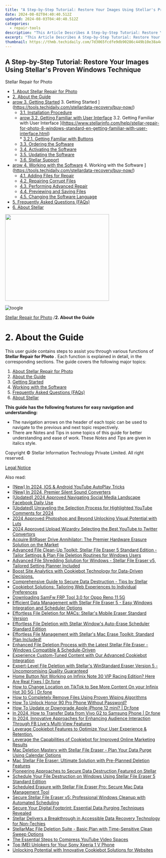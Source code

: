 ```yaml
---
title: "A Step-by-Step Tutorial: Restore Your Images Using Stellar's Proven Windows Technique"
date: 2024-08-02T04:40:40.512Z
updated: 2024-08-03T04:40:40.512Z
categories:
  - repair-tools
description: "This Article Describes A Step-by-Step Tutorial: Restore Your Images Using Stellar's Proven Windows Technique"
excerpt: "This Article Describes A Step-by-Step Tutorial: Restore Your Images Using Stellar's Proven Windows Technique"
thumbnail: https://thmb.techidaily.com/7d3065fcdfe9db90286c449b10e38a4d31d450abe5e96470a22889b0c2259f96.jpg
---
```


## A Step-by-Step Tutorial: Restore Your Images Using Stellar's Proven Windows Technique

Stellar Repair for Photo

* [1. About Stellar Repair for Photo](https://tools.techidaily.com/stellardata-recovery/buy-now/)
* [2. About the Guide](https://tools.techidaily.com/stellardata-recovery/buy-now/)
* [arow 3. Getting Started](https://www.stellarinfo.com/help/public/frontEnd/onlinehelp/images/arow.png) 3\. Getting Started ](https://tools.techidaily.com/stellardata-recovery/buy-now/)  
  * [3.1. Installation Procedure](https://tools.techidaily.com/stellardata-recovery/buy-now/)  
  * [arow 3.2. Getting Familiar with User Interface](https://www.stellarinfo.com/help/public/frontEnd/onlinehelp/images/arow.png) 3.2\. Getting Familiar with User Interface ](https://www.stellarinfo.com/help/stellar-repair-for-photo-8-windows-standard-en-getting-familiar-with-user-interface.html)  
         * [3.2.1. Getting Familiar with Buttons](https://tools.techidaily.com/stellardata-recovery/buy-now/)  
  * [3.3. Ordering the Software](https://tools.techidaily.com/stellardata-recovery/buy-now/)  
  * [3.4. Activating the Software](https://tools.techidaily.com/stellardata-recovery/buy-now/)  
  * [3.5. Updating the Software](https://tools.techidaily.com/stellardata-recovery/buy-now/)  
  * [3.6. Stellar Support](https://tools.techidaily.com/stellardata-recovery/buy-now/)
* [arow 4. Working with the Software](https://www.stellarinfo.com/help/public/frontEnd/onlinehelp/images/arow.png) 4\. Working with the Software ](https://tools.techidaily.com/stellardata-recovery/buy-now/)  
  * [4.1. Adding Files for Repair](https://tools.techidaily.com/stellardata-recovery/buy-now/)  
  * [4.2. Repairing Corrupt Files](https://tools.techidaily.com/stellardata-recovery/buy-now/)  
  * [4.3. Performing Advanced Repair](https://tools.techidaily.com/stellardata-recovery/buy-now/)  
  * [4.4. Previewing and Saving Files](https://tools.techidaily.com/stellardata-recovery/buy-now/)  
  * [4.5. Changing the Software Language](https://tools.techidaily.com/stellardata-recovery/buy-now/)
* [5. Frequently Asked Questions (FAQs)](https://www.stellarinfo.com/help/stellar-repair-for-photo-8-windows-standard-en-frequently-asked-questions-faqs-.html)
* [6. About Stellar](https://tools.techidaily.com/stellardata-recovery/buy-now/)

<!-- affiliate ads begin -->
<a href="https://getlyla.pxf.io/c/5597632/1455723/15391" target="_top" id="1455723"><img src="//a.impactradius-go.com/display-ad/15391-1455723" border="0" alt="" width="336" height="280"/></a><img height="0" width="0" src="https://imp.pxf.io/i/5597632/1455723/15391" style="position:absolute;visibility:hidden;" border="0" />
<!-- affiliate ads end -->
![toogle](https://www.stellarinfo.com/help/public/frontEnd/onlinehelp/images/toogle.png)

[Stellar Repair for Photo](https://tools.techidaily.com/stellardata-recovery/buy-now/) /**2\. About the Guide**

# **2\. About the Guide**

 This user guide contains steps to assist you through various functions of **Stellar Repair for Photo** . Each function is explained in detail, in the corresponding sections. The guide covers the following major topics:

1. [About Stellar Repair for Photo](https://tools.techidaily.com/stellardata-recovery/buy-now/)
2. [About the Guide](https://tools.techidaily.com/stellardata-recovery/buy-now/)
3. [Getting Started](https://tools.techidaily.com/stellardata-recovery/buy-now/)
4. [Working with the Software](https://tools.techidaily.com/stellardata-recovery/buy-now/)
5. [Frequently Asked Questions (FAQs)](https://www.stellarinfo.com/help/stellar-repair-for-photo-8-windows-standard-en-frequently-asked-questions-faqs-.html)
6. [About Stellar](https://tools.techidaily.com/stellardata-recovery/buy-now/)

 **This guide has the following features for easy navigation and understanding:**

* The navigation arrows on the header of each topic can be used to navigate to the previous and next topic respectively.
* There are Notes and Tips in some topics of this guide for better understanding and ease of work. These _Notes_ and _Tips_ are given in italics style.

 Copyright © Stellar Information Technology Private Limited. All right reserved.

[Legal Notice](https://tools.techidaily.com/stellardata-recovery/buy-now/)

<ins class="adsbygoogle"
     style="display:block"
     data-ad-format="autorelaxed"
     data-ad-client="ca-pub-7571918770474297"
     data-ad-slot="1223367746"></ins>



<ins class="adsbygoogle"
     style="display:block"
     data-ad-client="ca-pub-7571918770474297"
     data-ad-slot="8358498916"
     data-ad-format="auto"
     data-full-width-responsive="true"></ins>

<span class="atpl-alsoreadstyle">Also read:</span>
<div><ul>
<li><a href="https://youtube-tips.techidaily.com/n-2024-ios-and-android-youtube-autoplay-tricks/"><u>[New] In 2024, IOS & Android  YouTube AutoPlay Tricks</u></a></li>
<li><a href="https://vp-tips.techidaily.com/new-in-2024-premier-silent-sound-converters/"><u>[New] In 2024, Premier Silent Sound Converters</u></a></li>
<li><a href="https://facebook-clips.techidaily.com/updated-2024-approved-navigating-social-media-landscape-facebook-daily-use/"><u>[Updated] 2024 Approved  Navigating Social Media Landscape  Facebook Daily Use</u></a></li>
<li><a href="https://youtube-lab.techidaily.com/ed-unraveling-the-selection-process-for-highlighted-youtube-comments-for-2024/"><u>[Updated] Unraveling the Selection Process for Highlighted YouTube Comments for 2024</u></a></li>
<li><a href="https://extra-support.techidaily.com/2024-approved-photoshop-and-beyond-unlocking-visual-potential-with-luts/"><u>2024 Approved  Photoshop and Beyond  Unlocking Visual Potential with Luts</u></a></li>
<li><a href="https://vp-tips.techidaily.com/2024-approved-upload-wizardry-selecting-the-best-youtube-to-twitter-convertors/"><u>2024 Approved  Upload Wizardry  Selecting the Best YouTube to Twitter Convertors</u></a></li>
<li><a href="https://data-safeguard.techidaily.com/acquire-bitraser-drive-annihilator-the-premier-hardware-erasure-solution-on-the-market/"><u>Acquire BitRaser Drive Annihilator: The Premier Hardware Erasure Solution on the Market</u></a></li>
<li><a href="https://data-safeguard.techidaily.com/advanced-file-clean-up-toolkit-stellar-file-eraser-5-standard-edition-tailor-settings-and-plan-file-deletion-routines-for-windows-users/"><u>Advanced File Clean-Up Toolkit: Stellar File Eraser 5 Standard Edition - Tailor Settings & Plan File Deletion Routines for Windows Users</u></a></li>
<li><a href="https://data-safeguard.techidaily.com/advanced-file-shredding-solution-for-windows-stellar-file-eraser-v5-tailored-setting-planner-included/"><u>Advanced File Shredding Solution for Windows - Stellar File Eraser v5, Tailored Setting Planner Included</u></a></li>
<li><a href="https://data-safeguard.techidaily.com/1721202686059-boost-site-analytics-with-cookiebot-technology-for-data-driven-decisions/"><u>Boost Site Analytics with Cookiebot Technology for Data-Driven Decisions.</u></a></li>
<li><a href="https://data-safeguard.techidaily.com/comprehensive-guide-to-secure-data-destruction-tips-by-stellar/"><u>Comprehensive Guide to Secure Data Destruction - Tips by Stellar</u></a></li>
<li><a href="https://data-safeguard.techidaily.com/cookiebot-solutions-tailoring-web-experiences-to-individual-preferences/"><u>Cookiebot Solutions: Tailoring Web Experiences to Individual Preferences</u></a></li>
<li><a href="https://android-unlock.techidaily.com/downloading-samfw-frp-tool-30-for-oppo-reno-11-5g-by-drfone-android/"><u>Downloading SamFw FRP Tool 3.0 for Oppo Reno 11 5G</u></a></li>
<li><a href="https://data-safeguard.techidaily.com/efficient-data-management-with-stellar-file-eraser-5-easy-windows-integration-and-scheduler-options/"><u>Efficient Data Management with Stellar File Eraser 5 - Easy Windows Integration and Scheduler Options</u></a></li>
<li><a href="https://data-safeguard.techidaily.com/effortless-file-deletion-for-macs-stellars-mobile-eraser-standard-version/"><u>Effortless File Deletion for MACs: Stellar's Mobile Eraser Standard Version</u></a></li>
<li><a href="https://data-safeguard.techidaily.com/effortless-file-deletion-with-stellar-windows-auto-erase-scheduler-standard-edition/"><u>Effortless File Deletion with Stellar Window's Auto-Erase Scheduler Standard Edition</u></a></li>
<li><a href="https://data-safeguard.techidaily.com/1721202518646-effortless-file-management-with-stellars-mac-erase-toolkit-standard-plan-included/"><u>Effortless File Management with Stellar's Mac Erase Toolkit: Standard Plan Included!</u></a></li>
<li><a href="https://data-safeguard.techidaily.com/enhanced-file-deletion-process-with-the-latest-stellar-file-eraser-windows-compatible-and-schedule-driven/"><u>Enhanced File Deletion Process with the Latest Stellar File Eraser - Windows Compatible & Schedule-Driven</u></a></li>
<li><a href="https://data-safeguard.techidaily.com/experience-custom-tuned-content-with-our-advanced-cookiebot-integration/"><u>Experience Custom-Tuned Content with Our Advanced Cookiebot Integration</u></a></li>
<li><a href="https://data-safeguard.techidaily.com/expert-level-file-deletion-with-stellars-winstandard-eraser-version-5-uncompromising-quality-guaranteed/"><u>Expert-Level File Deletion with Stellar's WinStandard Eraser Version 5 - Uncompromising Quality Guaranteed</u></a></li>
<li><a href="https://change-location.techidaily.com/home-button-not-working-on-infinix-note-30-vip-racing-edition-here-are-real-fixes-drfone-by-drfone-fix-android-problems-fix-android-problems/"><u>Home Button Not Working on Infinix Note 30 VIP Racing Edition? Here Are Real Fixes | Dr.fone</u></a></li>
<li><a href="https://location-social.techidaily.com/how-to-change-location-on-tiktok-to-see-more-content-on-your-infinix-hot-30-5g-drfone-by-drfone-virtual-android/"><u>How to Change Location on TikTok to See More Content On your Infinix Hot 30 5G | Dr.fone</u></a></li>
<li><a href="https://data-safeguard.techidaily.com/how-to-completely-remove-files-using-proven-wiping-algorithms/"><u>How to Completely Remove Files Using Proven Wiping Algorithms</u></a></li>
<li><a href="https://unlock-android.techidaily.com/how-to-unlock-honor-90-pro-phone-without-password-by-drfone-android/"><u>How To Unlock Honor 90 Pro Phone Without Password?</u></a></li>
<li><a href="https://techidaily.com/how-to-update-or-downgrade-apple-iphone-12-mini-drfone-by-drfone-ios-system-repair-ios-system-repair/"><u>How To Update or Downgrade Apple iPhone 12 mini? | Dr.fone</u></a></li>
<li><a href="https://android-transfer.techidaily.com/in-2024-how-to-transfer-data-from-vivo-g2-to-samsung-phone-drfone-by-drfone-transfer-from-android-transfer-from-android/"><u>In 2024, How to Transfer Data from Vivo G2 to Samsung Phone | Dr.fone</u></a></li>
<li><a href="https://facebook-video-content.techidaily.com/in-2024-innovative-approaches-for-enhancing-audience-interaction-through-fb-lives-multi-view-features/"><u>In 2024, Innovative Approaches for Enhancing Audience Interaction Through FB Live's Multi-View Features</u></a></li>
<li><a href="https://data-safeguard.techidaily.com/1721202719186-leverage-cookiebot-features-to-optimize-your-user-experience-and-retention/"><u>Leverage Cookiebot Features to Optimize Your User Experience & Retention.</u></a></li>
<li><a href="https://data-safeguard.techidaily.com/leverage-the-capabilities-of-cookiebot-for-improved-online-marketing-results/"><u>Leverage the Capabilities of Cookiebot for Improved Online Marketing Results</u></a></li>
<li><a href="https://data-safeguard.techidaily.com/mac-deletion-mastery-with-stellar-file-eraser-plan-your-data-purge-using-calendar-options/"><u>Mac Deletion Mastery with Stellar File Eraser - Plan Your Data Purge Using Calendar Options</u></a></li>
<li><a href="https://data-safeguard.techidaily.com/mac-stellar-file-eraser-ultimate-solution-with-pre-planned-deletion-features/"><u>Mac Stellar File Eraser: Ultimate Solution with Pre-Planned Deletion Features</u></a></li>
<li><a href="https://data-safeguard.techidaily.com/pioneering-approaches-to-secure-data-destruction-featured-on-stellar/"><u>Pioneering Approaches to Secure Data Destruction Featured on Stellar</u></a></li>
<li><a href="https://data-safeguard.techidaily.com/schedule-your-file-destruction-on-windows-using-stellar-file-eraser-5-standard-edition/"><u>Schedule Your File Destruction on Windows Using Stellar File Eraser 5 Standard Edition</u></a></li>
<li><a href="https://data-safeguard.techidaily.com/scheduled-erasure-with-stellar-file-eraser-pro-secure-mac-data-management-tool/"><u>Scheduled Erasure with Stellar File Eraser Pro: Secure Mac Data Management Tool</u></a></li>
<li><a href="https://data-safeguard.techidaily.com/secure-stellar-file-eraser-v5-professional-windows-cleanup-with-automated-scheduling/"><u>Secure Stellar File Eraser v5: Professional Windows Cleanup with Automated Scheduling</u></a></li>
<li><a href="https://data-safeguard.techidaily.com/secure-your-digital-footprint-essential-data-purging-techniques-revealed/"><u>Secure Your Digital Footprint: Essential Data Purging Techniques Revealed</u></a></li>
<li><a href="https://data-safeguard.techidaily.com/stellar-delivers-a-breakthrough-in-accessible-data-recovery-technology-for-non-techies/"><u>Stellar Delivers a Breakthrough in Accessible Data Recovery Technology for Non-Techies</u></a></li>
<li><a href="https://data-safeguard.techidaily.com/stellarmac-file-deletion-suite-basic-plan-with-time-sensitive-clean-sweep-options/"><u>StellarMac File Deletion Suite - Basic Plan with Time-Sensitive Clean Sweep Options</u></a></li>
<li><a href="https://extra-tips.techidaily.com/the-essential-steps-to-compress-youtube-video-spaces/"><u>The Essential Steps to Compress YouTube Video Spaces</u></a></li>
<li><a href="https://sim-unlock.techidaily.com/top-imei-unlokers-for-your-sony-xperia-1-v-phone-by-drfone-android/"><u>Top IMEI Unlokers for Your Sony Xperia 1 V Phone</u></a></li>
<li><a href="https://data-safeguard.techidaily.com/unlocking-potential-with-innovative-cookiebot-solutions-for-websites/"><u>Unlocking Potential with Innovative Cookiebot Solutions for Websites</u></a></li>
</ul></div>
